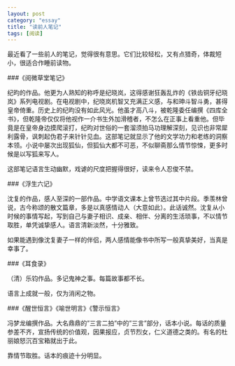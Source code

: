 ```yaml
---
layout: post   
category: "essay"   
title: "读前人笔记"   
tags: [阅读]   
---
```


最近看了一些前人的笔记，觉得很有意思。它们比较轻松，又有点猎奇，体裁短小，很适合作睡前读物。

###《阅微草堂笔记》

纪昀的作品。他更为人熟知的称呼是纪晓岚，这得感谢狂轰乱炸的《铁齿铜牙纪晓岚》系列电视剧。在电视剧中，纪晓岚机智又充满正义感，与和珅斗智斗勇，甚得皇帝倚重。历史上的纪昀没有如此风光。他虽才高八斗，被乾隆委任编撰《四库全书》，但乾隆帝仅仅将他视作一介书生外加滑稽者，不怎么在正事上看重他。但毕竟是在皇帝身边摸爬滚打，纪昀对世俗的一套溜须拍马功理解深刻，见识也非常犀利露骨，讽刺起伪君子来针针见血。这部笔记就显示了他的文学功力和老练的洞察本领。小说中屡次出现狐仙，但狐仙大都不可恶，不似聊斋那么情节惊悚，更多时候是以写狐来写人。

这部笔记语言生动幽默，戏谑的尺度把握得很好，读来令人忍俊不禁。

###《浮生六记》

沈复的作品，感人至深的一部作品。中学语文课本上曾节选过其中片段。季羡林曾说，古今称颂的散文篇章，多是以真感情动人（大意如此）。此话诚然。沈复从小时候的事情写起，写到自己与妻子相识、成亲、相伴、分离的生活琐事，不以情节取胜，单凭诚挚感人。语言清新淡然，十分雅致。

如果能遇到像沈复妻子一样的伴侣，两人感情能像书中所写一般真挚美好，当真是幸事了。

###《耳食录》

（清）乐钧作品。多记鬼神之事。每篇故事都不长。

语言上成就一般，仅为消闲之物。

###《醒世恒言》《喻世明言》《警示恒言》

冯梦龙编撰作品。大名鼎鼎的”三言二拍”中的”三言”部分，话本小说。每话的质量参差不齐，宣扬传统的价值观，因果报应，贞节烈女，仁义道德之类的。有名的杜丽娘怒沉百宝箱就出于此。

靠情节取胜。话本的痕迹十分明显。

